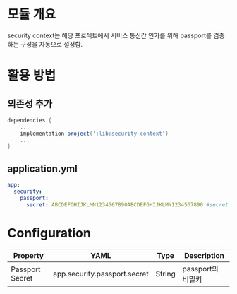 # 모듈 개요
security context는 해당 프로젝트에서 서비스 통신간 인가를 위해 passport를 검증하는 구성을 자동으로 설정함.


# 활용 방법
## 의존성 추가
```groovy
dependencies {
    ...
    implementation project(':lib:security-context')
    ...
}
```

## application.yml
```yaml
app:
  security:
    passport:
      secret: ABCDEFGHIJKLMN1234567890ABCDEFGHIJKLMN1234567890 #secret key 입력

```

# Configuration

| Property        | YAML                         | Type   | Description   |
|-----------------|------------------------------|--------|---------------|
| Passport Secret | app.security.passport.secret | String | passport의 비밀키 |
